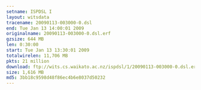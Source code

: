 ```yaml
---
setname: ISPDSL I
layout: witsdata
tracename: 20090113-003000-0.dsl
end: Tue Jan 13 14:00:01 2009
originalname: 20090113-003000-0.dsl.erf
gzsize: 644 MB
len: 0:30:00
start: Tue Jan 13 13:30:01 2009
totalwirelen: 11,706 MB
pkts: 21 million
download: ftp://wits.cs.waikato.ac.nz/ispdsl/1/20090113-003000-0.dsl.erf.gz
size: 1,616 MB
md5: 3bb18c9598d48f86ec4b6e8037d50232
---
```

